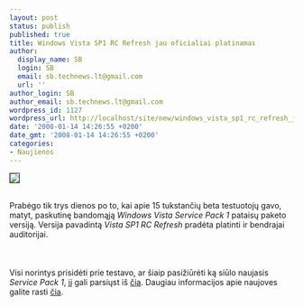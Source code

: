 ```yaml
---
layout: post
status: publish
published: true
title: Windows Vista SP1 RC Refresh jau oficialiai platinamas
author:
  display_name: SB
  login: SB
  email: sb.technews.lt@gmail.com
  url: ''
author_login: SB
author_email: sb.technews.lt@gmail.com
wordpress_id: 1127
wordpress_url: http://localhost/site/new/windows_vista_sp1_rc_refresh_jau_oficialiai_platinamas/
date: '2008-01-14 14:26:55 +0200'
date_gmt: '2008-01-14 14:26:55 +0200'
categories:
- Naujienos
---
```

<div class="imgright"><img src="http://tbn0.google.com/images?q=tbn:AqchfqR-0gtUrM:http://img.hexus.net/v2/lifestyle/logos/windows_vista_logo.jpg" border="1"></div>
<p><br>Prabėgo tik trys dienos po to, kai apie 15 tukstančių beta testuotojų gavo, matyt, paskutinę bandomąją <i>Windows Vista Service Pack 1</i> pataisų paketo versiją. Versija pavadintą <i>Vista SP1 RC Refresh</i> pradėta platinti ir bendrajai auditorijai.<br />
<br><br />
<br>Visi norintys prisidėti prie testavo, ar šiaip pasižiūrėti ką siūlo naujasis <i>Service Pack 1</i>, jį gali parsiųst iš <a class="ns" href=" http://www.microsoft.com/downloads/details.aspx?FamilyID=529d992a-d69e-4c73-9213-7a7f3852c0ca&amp;DisplayLang=en">čia</a>. Daugiau informacijos apie naujoves galite rasti <a class="ns" href=" http://www.microsoft.com/downloads/details.aspx?FamilyID=e71f0083-1013-4f9c-a3f9-c56e7120a5e9&amp;displaylang=en">čia</a>.<br />
<br><br />
<br></p>

